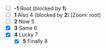 * [ ] **-1** Root (blocked by **1**)
* [ ] **1** Also 4 (blocked by **2**) [Zoom: root]
* [ ] **2** Now 5
* [x] **3** Same 6
* [x] **4** Lucky 7
  * [x] **5** Finally 8
